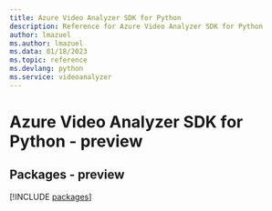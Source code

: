 ```yaml
---
title: Azure Video Analyzer SDK for Python
description: Reference for Azure Video Analyzer SDK for Python
author: lmazuel
ms.author: lmazuel
ms.data: 01/18/2023
ms.topic: reference
ms.devlang: python
ms.service: videoanalyzer
---
```

# Azure Video Analyzer SDK for Python - preview
## Packages - preview
[!INCLUDE [packages](video-analyzer-index.md)]